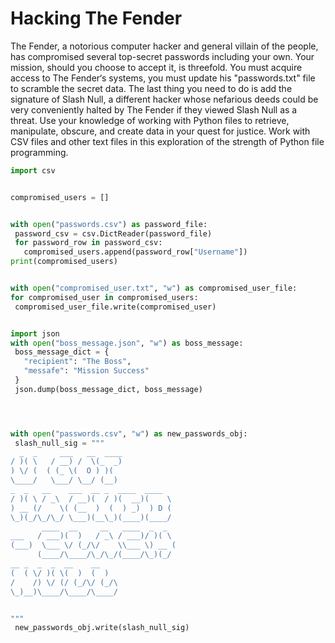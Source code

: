 # Hacking The Fender
The Fender, a notorious computer hacker and general villain of the people, has compromised several top-secret passwords including your own. Your mission, should you choose to accept it, is threefold. You must acquire access to The Fender‘s systems, you must update his "passwords.txt" file to scramble the secret data. The last thing you need to do is add the signature of Slash Null, a different hacker whose nefarious deeds could be very conveniently halted by The Fender if they viewed Slash Null as a threat.
Use your knowledge of working with Python files to retrieve, manipulate, obscure, and create data in your quest for justice. Work with CSV files and other text files in this exploration of the strength of Python file programming.

```python
import csv 


compromised_users = []


with open("passwords.csv") as password_file:
 password_csv = csv.DictReader(password_file)
 for password_row in password_csv:
   compromised_users.append(password_row["Username"])
print(compromised_users)


with open("compromised_user.txt", "w") as compromised_user_file:
for compromised_user in compromised_users:
 compromised_user_file.write(compromised_user)


import json
with open("boss_message.json", "w") as boss_message:
 boss_message_dict = {
   "recipient": "The Boss",
   "messafe": "Mission Success"
 }
 json.dump(boss_message_dict, boss_message)




with open("passwords.csv", "w") as new_passwords_obj:
 slash_null_sig = """
  _  _     ___   __  ____            
/ )( \   / __) /  \(_  _)           
) \/ (  ( (_ \(  O ) )(             
\____/   \___/ \__/ (__)            
_  _   __    ___  __ _  ____  ____ 
/ )( \ / _\  / __)(  / )(  __)(    \
) __ (/    \( (__  )  (  ) _)  ) D (
\_)(_/\_/\_/ \___)(__\_)(____)(____/
       ____  __     __   ____  _  _
___   / ___)(  )   / _\ / ___)/ )( \
(___)  \___ \/ (_/\/    \\___ \) __ (
      (____/\____/\_/\_/(____/\_)(_/
__ _  _  _  __    __               
(  ( \/ )( \(  )  (  )              
/    /) \/ (/ (_/\/ (_/\            
\_)__)\____/\____/\____/


"""
 new_passwords_obj.write(slash_null_sig)
```
